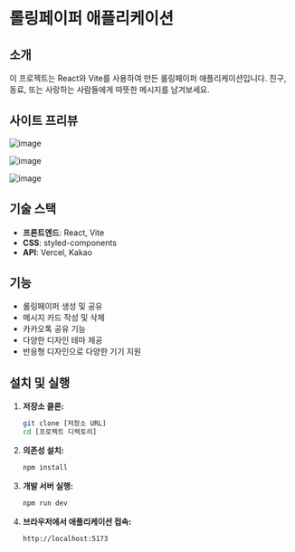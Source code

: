 # 롤링페이퍼 애플리케이션

## 소개

이 프로젝트는 React와 Vite를 사용하여 만든 롤링페이퍼 애플리케이션입니다. 친구, 동료, 또는 사랑하는 사람들에게 따뜻한 메시지를 남겨보세요.

## 사이트 프리뷰
![image](https://github.com/user-attachments/assets/23b98a36-8cd2-493e-9821-d2420a584074)

![image](https://github.com/user-attachments/assets/62b8d051-b1af-466a-8976-10c24b59cf60)

![image](https://github.com/user-attachments/assets/4fc6a1b3-ab81-4064-b8fb-8f7054f05137)

## 기술 스택

- **프론트엔드**: React, Vite
- **CSS**: styled-components
- **API**: Vercel, Kakao

## 기능

- 롤링페이퍼 생성 및 공유
- 메시지 카드 작성 및 삭제
- 카카오톡 공유 기능
- 다양한 디자인 테마 제공
- 반응형 디자인으로 다양한 기기 지원

## 설치 및 실행

1.  **저장소 클론:**

    ```bash
    git clone [저장소 URL]
    cd [프로젝트 디렉토리]
    ```

2.  **의존성 설치:**

    ```bash
    npm install
    ```

3.  **개발 서버 실행:**

    ```bash
    npm run dev
    ```

4.  **브라우저에서 애플리케이션 접속:**

    `http://localhost:5173`
